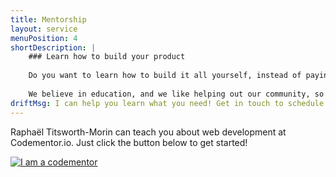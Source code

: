```yaml
---
title: Mentorship
layout: service
menuPosition: 4
shortDescription: |
    ### Learn how to build your product 
    
    Do you want to learn how to build it all yourself, instead of paying someone else to do it? We might be putting ourselves out of business by doing this, but we will gladly teach you how it's done!
    
    We believe in education, and we like helping out our community, so come find Raphaël on [Codementor](https://www.codementor.io/raphaeltm) to learn how it's done.
driftMsg: I can help you learn what you need! Get in touch to schedule a 1-on-1 session through Codementor.
---
```


Raphaël Titsworth-Morin can teach you about web development at Codementor.io. Just click the button below to get started!

<a href="https://www.codementor.io/raphaeltm?utm_source=github&utm_medium=button&utm_term=raphaeltm&utm_campaign=github"><img src="https://cdn.codementor.io/badges/i_am_a_codementor_dark.svg" alt="I am a codementor" style="max-width:100%"/></a>